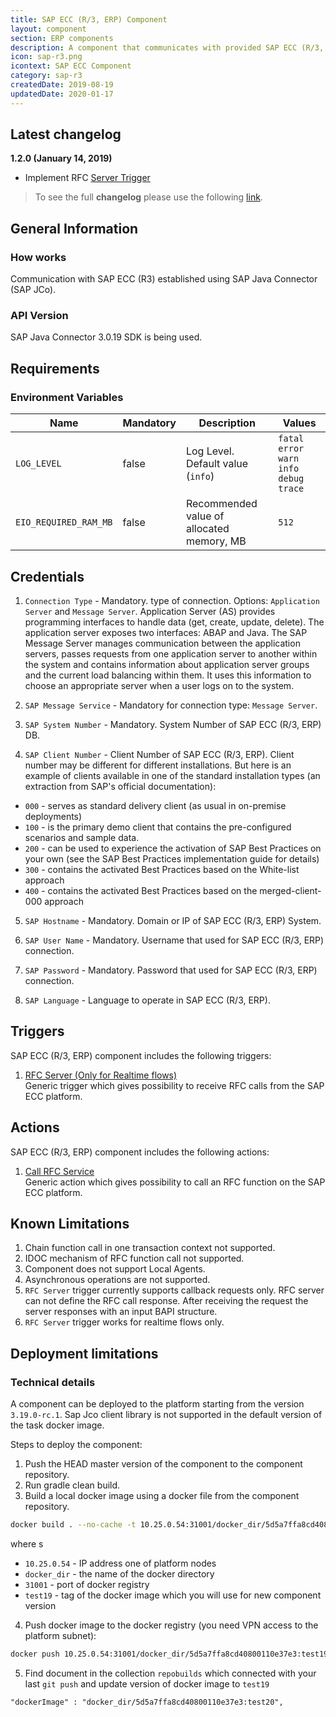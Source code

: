 ```yaml
---
title: SAP ECC (R/3, ERP) Component
layout: component
section: ERP components
description: A component that communicates with provided SAP ECC (R/3, ERP) system.
icon: sap-r3.png
icontext: SAP ECC Component
category: sap-r3
createdDate: 2019-08-19
updatedDate: 2020-01-17
---
```


## Latest changelog

**1.2.0 (January 14, 2019)**

* Implement RFC [Server Trigger](/components/sap-r3/triggers#rfc-server-only-for-realtime-flows)

> To see the full **changelog** please use the following [link](/components/sap-r3/changelog).

## General Information

### How works

Communication with SAP ECC (R3) established using SAP Java Connector (SAP JCo).

### API Version

SAP Java Connector 3.0.19 SDK is being used.

## Requirements

### Environment Variables

| Name | Mandatory | Description | Values |
|----|---------|-----------|------|
| `LOG_LEVEL` | false | Log Level. Default value (`info`) | `fatal` `error` `warn` `info` `debug` `trace` |
| `EIO_REQUIRED_RAM_MB` | false | Recommended value of allocated memory, MB | `512` |

## Credentials

1. `Connection Type` - Mandatory. type of connection. Options: `Application Server` and `Message Server`. Application Server (AS) provides programming interfaces to handle data (get, create, update, delete). The application server exposes two interfaces: ABAP and Java.
The SAP Message Server manages communication between the application servers, passes requests from one application server to another within the system and contains information about application server groups and the current load balancing within them. It uses this information to choose an appropriate server when a user logs on to the system.

2. `SAP Message Service` - Mandatory for connection type: `Message Server`.

3. `SAP System Number` - Mandatory. System Number of SAP ECC (R/3, ERP) DB.

4. `SAP Client Number` - Client Number of SAP ECC (R/3, ERP). Client number may be different for different installations. But here is an example of clients available in one of the standard installation types (an extraction from SAP's official documentation):
  -    `000` - serves as standard delivery client (as usual in on-premise deployments)
  -    `100` - is the primary demo client that contains the pre-configured scenarios and sample data.
  -    `200` - can be used to experience the activation of SAP Best Practices on your own (see the SAP Best Practices implementation guide for details)
  -    `300` - contains the activated Best Practices based on the White-list approach
  -    `400` - contains the activated Best Practices based on the merged-client-000 approach

5.  `SAP Hostname` - Mandatory. Domain or IP of SAP ECC (R/3, ERP) System.

6.  `SAP User Name` - Mandatory. Username that used for SAP ECC (R/3, ERP) connection.

7.  `SAP Password` - Mandatory. Password that used for SAP ECC (R/3, ERP) connection.

8.  `SAP Language` - Language to operate in SAP ECC (R/3, ERP).

## Triggers

SAP ECC (R/3, ERP) component includes the following triggers:

  1. [RFC Server (Only for Realtime flows)](/components/sap-r3/triggers#rfc-server-only-for-realtime-flows)                                        
  Generic trigger which gives possibility to receive RFC calls from the SAP ECC platform.

## Actions

SAP ECC (R/3, ERP) component includes the following actions:

  1. [Call RFC Service](/components/sap-r3/actions#call-rfc-service)                                        
  Generic action which gives possibility to call an RFC function on the SAP ECC platform.

## Known Limitations

1. Chain function call in one transaction context not supported.
2. IDOC mechanism of RFC function call not supported.
3. Component does not support Local Agents.
4. Asynchronous operations are not supported.
5. `RFC Server` trigger currently supports callback requests only. RFC server can not define the RFC call response.
After receiving the request the server responses with an input BAPI structure.
6. `RFC Server` trigger works for realtime flows only.

## Deployment limitations

### Technical details

A component can be deployed to the platform starting from the version
`3.19.0-rc.1`. Sap Jco client library is not supported in the default version of the task docker image.

Steps to deploy the component:

1.  Push the HEAD master version of the component to the component repository.
2.  Run gradle clean build.
3.  Build a local docker image using a docker file from the component repository.

```sh
docker build . --no-cache -t 10.25.0.54:31001/docker_dir/5d5a7ffa8cd40800110e37e3:test19
```

where
s
*   `10.25.0.54` - IP address one of platform nodes
*   `docker_dir` - the name of the docker directory
*   `31001` - port of docker registry
*   `test19` - tag of the docker image which you will use for new component version

4.  Push docker image to the docker registry (you need VPN access to the platform subnet):

```sh
docker push 10.25.0.54:31001/docker_dir/5d5a7ffa8cd40800110e37e3:test19
```

5.  Find document in the collection `repobuilds` which connected with your last `git push` and update version of docker image to `test19`

```
"dockerImage" : "docker_dir/5d5a7ffa8cd40800110e37e3:test20",
```
